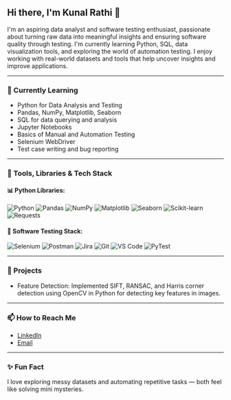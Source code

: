 ## Hi there, I'm Kunal Rathi 👋

I'm an aspiring data analyst and software testing enthusiast, passionate about turning raw data into meaningful insights and ensuring software quality through testing. I'm currently learning Python, SQL, data visualization tools, and exploring the world of automation testing. I enjoy working with real-world datasets and tools that help uncover insights and improve applications.

---

### 🧠 Currently Learning

- Python for Data Analysis and Testing
- Pandas, NumPy, Matplotlib, Seaborn
- SQL for data querying and analysis
- Jupyter Notebooks
- Basics of Manual and Automation Testing
- Selenium WebDriver
- Test case writing and bug reporting

---

### 🧰 Tools, Libraries & Tech Stack

#### 📊 Python Libraries:
![Python](https://img.shields.io/badge/Python-3776AB?style=flat-square&logo=python&logoColor=white)
![Pandas](https://img.shields.io/badge/Pandas-150458?style=flat-square&logo=pandas&logoColor=white)
![NumPy](https://img.shields.io/badge/Numpy-013243?style=flat-square&logo=numpy&logoColor=white)
![Matplotlib](https://img.shields.io/badge/Matplotlib-11557C?style=flat-square)
![Seaborn](https://img.shields.io/badge/Seaborn-2B5D6E?style=flat-square)
![Scikit-learn](https://img.shields.io/badge/Scikit--Learn-F7931E?style=flat-square&logo=scikit-learn&logoColor=white)
![Requests](https://img.shields.io/badge/Requests-2A2A2A?style=flat-square)

#### 🧪 Software Testing Stack:
![Selenium](https://img.shields.io/badge/Selenium-43B02A?style=flat-square&logo=selenium&logoColor=white)
![Postman](https://img.shields.io/badge/Postman-FF6C37?style=flat-square&logo=postman&logoColor=white)
![Jira](https://img.shields.io/badge/JIRA-0052CC?style=flat-square&logo=jira&logoColor=white)
![Git](https://img.shields.io/badge/Git-F05032?style=flat-square&logo=git&logoColor=white)
![VS Code](https://img.shields.io/badge/VS%20Code-007ACC?style=flat-square&logo=visual-studio-code&logoColor=white)
![PyTest](https://img.shields.io/badge/PyTest-0A0A0A?style=flat-square)

---

### 📁 Projects

- Feature Detection: Implemented SIFT, RANSAC, and Harris corner detection using OpenCV in Python for detecting key features in images.


---

### 📫 How to Reach Me

- [LinkedIn]([#](https://www.linkedin.com/in/kunal-rathi-a8a801268/))
- [Email](rathikunal.af@gmail.com)

---

### ✨ Fun Fact

I love exploring messy datasets and automating repetitive tasks — both feel like solving mini mysteries.

